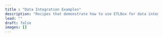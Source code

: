```yaml
---
title : "Data Integration Examples"
description: "Recipes that demonstrate how to use ETLBox for data integration."
lead: ""
draft: false
images: []
---
```

